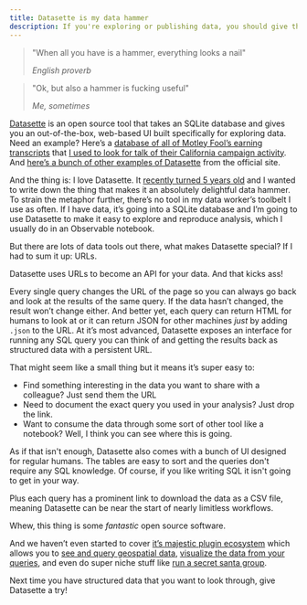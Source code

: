 ```yaml
---
title: Datasette is my data hammer
description: If you're exploring or publishing data, you should give this open source tool a go.
---
```


> "When all you have is a hammer, everything looks a nail"
> 
> _English proverb_
    

> "Ok, but also a hammer is fucking useful"
> 
> _Me, sometimes_

[Datasette](https://datasette.io/) is an open source tool that takes an SQLite database and gives you an out-of-the-box, web-based UI built specifically for exploring data. Need an example? Here’s a [database of all of Motley Fool’s earning transcripts](https://motley-fool-earning-transcripts.fly.dev/transcripts/Transcript) that [I used to look for talk of their California campaign activity](https://www.jeremiak.com/blog/earnings-call-transcript-database/). And [here’s a bunch of other examples of Datasette](https://datasette.io/examples) from the official site.

And the thing is: I love Datasette. It [recently turned 5 years old](https://simonwillison.net/2022/Nov/13/datasette-birthday/) and I wanted to write down the thing that makes it an absolutely delightful data hammer. To strain the metaphor further, there’s no tool in my data worker’s toolbelt I use as often.  If I have data, it’s going into a SQLite database and I’m going to use Datasette to make it easy to explore and reproduce analysis, which I usually do in an Observable notebook.

But there are lots of data tools out there, what makes Datasette special? If I had to sum it up: URLs.

Datasette uses URLs to become an API for your data. And that kicks ass!

Every single query changes the URL of the page so you can always go back and look at the results of the same query. If the data hasn’t changed, the result won’t change either. And better yet, each query can return HTML for humans to look at or it can return JSON for other machines *just* by adding `.json` to the URL. At it’s most advanced, Datasette exposes an interface for running any SQL query you can think of and getting the results back as structured data with a persistent URL.

That might seem like a small thing but it means it’s super easy to:

- Find something interesting in the data you want to share with a colleague? Just send them the URL
- Need to document the exact query you used in your analysis? Just drop the link.
- Want to consume the data through some sort of other tool like a notebook? Well, I think you can see where this is going.

As if that isn't enough, Datasette also comes with a bunch of UI designed for regular humans. The tables are easy to sort and the queries don't require any SQL knowledge. Of course, if you like writing SQL it isn't going to get in your way.

Plus each query has a prominent link to download the data as a CSV file, meaning Datasette can be near the start of nearly limitless workflows.

Whew, this thing is some _fantastic_ open source software.

And we haven’t even started to cover [it’s majestic plugin ecosystem](https://datasette.io/plugins) which allows you to [see and query geospatial data](https://datasette.io/plugins/datasette-geojson-map), [visualize the data from your queries](https://datasette.io/plugins/datasette-vega), and even do super niche stuff like [run a secret santa group](https://datasette.io/plugins/datasette-secret-santa).

Next time you have structured data that you want to look through, give Datasette a try!